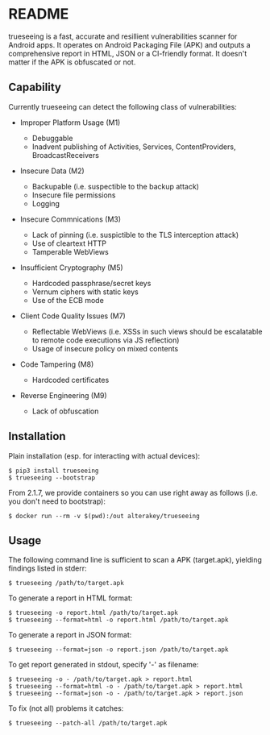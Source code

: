 # README

trueseeing is a fast, accurate and resillient vulnerabilities scanner for Android apps.  It operates on Android Packaging File (APK) and outputs a comprehensive report in HTML, JSON or a CI-friendly format.  It doesn't matter if the APK is obfuscated or not.

## Capability

Currently trueseeing can detect the following class of vulnerabilities:

  * Improper Platform Usage (M1)

	* Debuggable
	* Inadvent publishing of Activities, Services, ContentProviders, BroadcastReceivers

  * Insecure Data (M2)

	* Backupable (i.e. suspectible to the backup attack)
	* Insecure file permissions
	* Logging

  * Insecure Commnications (M3)

	* Lack of pinning (i.e. suspictible to the TLS interception attack)
	* Use of cleartext HTTP
	* Tamperable WebViews

  * Insufficient Cryptography (M5)

	* Hardcoded passphrase/secret keys
	* Vernum ciphers with static keys
	* Use of the ECB mode

  * Client Code Quality Issues (M7)

	* Reflectable WebViews (i.e. XSSs in such views should be escalatable to remote code executions via JS reflection)
	* Usage of insecure policy on mixed contents

  * Code Tampering (M8)

	* Hardcoded certificates

  * Reverse Engineering (M9)

	* Lack of obfuscation

## Installation

Plain installation (esp. for interacting with actual devices):

	$ pip3 install trueseeing
	$ trueseeing --bootstrap

From 2.1.7, we provide containers so you can use right away as follows (i.e. you don't need to bootstrap):

	$ docker run --rm -v $(pwd):/out alterakey/trueseeing

## Usage

The following command line is sufficient to scan a APK (target.apk), yielding findings listed in stderr:

	$ trueseeing /path/to/target.apk

To generate a report in HTML format:

	$ trueseeing -o report.html /path/to/target.apk
	$ trueseeing --format=html -o report.html /path/to/target.apk

To generate a report in JSON format:

	$ trueseeing --format=json -o report.json /path/to/target.apk

To get report generated in stdout, specify '-' as filename:

	$ trueseeing -o - /path/to/target.apk > report.html
	$ trueseeing --format=html -o - /path/to/target.apk > report.html
	$ trueseeing --format=json -o - /path/to/target.apk > report.json

To fix (not all) problems it catches:

	$ trueseeing --patch-all /path/to/target.apk
